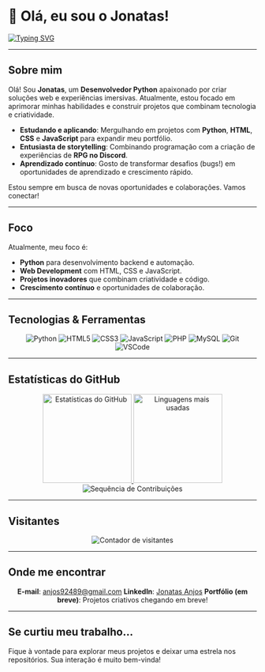 # 👋 Olá, eu sou o Jonatas!

[![Typing SVG](https://readme-typing-svg.herokuapp.com?color=%2336BCF7&size=25&center=true&vCenter=true&width=600&lines=Bem-vindo+ao+meu+perfil+do+GitHub!;Sou+Desenvolvedor+Python+;Apaixonado+por+Web+e+Histórias+Imersivas+;Explorando+novos+projetos+criativos+)](https://git.io/typing-svg)

---

##  Sobre mim

Olá! Sou **Jonatas**, um **Desenvolvedor Python** apaixonado por criar soluções web e experiências imersivas. Atualmente, estou focado em aprimorar minhas habilidades e construir projetos que combinam tecnologia e criatividade.

-  **Estudando e aplicando**: Mergulhando em projetos com **Python**, **HTML**, **CSS** e **JavaScript** para expandir meu portfólio.
-  **Entusiasta de storytelling**: Combinando programação com a criação de experiências de **RPG no Discord**.
-  **Aprendizado contínuo**: Gosto de transformar desafios (bugs!) em oportunidades de aprendizado e crescimento rápido.

Estou sempre em busca de novas oportunidades e colaborações. Vamos conectar!

---

## Foco

Atualmente, meu foco é:

-   **Python** para desenvolvimento backend e automação.
-   **Web Development** com HTML, CSS e JavaScript.
-   **Projetos inovadores** que combinam criatividade e código.
-   **Crescimento contínuo** e oportunidades de colaboração.

---

## Tecnologias & Ferramentas
<div align="center">

![Python](https://img.shields.io/badge/Python-3776AB?style=for-the-badge&logo=python&logoColor=white)
![HTML5](https://img.shields.io/badge/HTML5-E34F26?style=for-the-badge&logo=html5&logoColor=white)
![CSS3](https://img.shields.io/badge/CSS3-1572B6?style=for-the-badge&logo=css3&logoColor=white)
![JavaScript](https://img.shields.io/badge/JavaScript-FFD43B?style=for-the-badge&logo=javascript&logoColor=black)
![PHP](https://img.shields.io/badge/PHP-777BB4?style=for-the-badge&logo=php&logoColor=white)
![MySQL](https://img.shields.io/badge/MySQL-4479A1?style=for-the-badge&logo=mysql&logoColor=white)
![Git](https://img.shields.io/badge/Git-F05033?style=for-the-badge&logo=git&logoColor=white)
![VSCode](https://img.shields.io/badge/VS%20Code-0078D7?style=for-the-badge&logo=visualstudiocode&logoColor=white)

</div>

---

## Estatísticas do GitHub
<div align="center">
  <a href="https://github.com/Jonatas-Anjos98">
    <img height="180em" src="https://github-readme-stats.vercel.app/api?username=Jonatas-Anjos98&show_icons=true&theme=tokyonight&hide_border=true&count_private=true" alt="Estatísticas do GitHub" />
    <img height="180em" src="https://github-readme-stats.vercel.app/api/top-langs/?username=Jonatas-Anjos98&layout=compact&theme=tokyonight&hide_border=true" alt="Linguagens mais usadas" />
  </a>
</div>
<div align="center">
  <img src="https://github-readme-streak-stats.herokuapp.com/?user=Jonatas-Anjos98&theme=tokyonight&hide_border=true" alt="Sequência de Contribuições" />
</div>

---

## Visitantes
<div align="center">
  <img src="https://komarev.com/ghpvc/?username=Jonatas-Anjos98&color=blue&style=flat-square&label=VISITAS" alt="Contador de visitantes" />
</div>

---

## Onde me encontrar
<div align="center">
  
**E-mail**: anjos92489@gmail.com
**LinkedIn**: [Jonatas Anjos](https://www.linkedin.com/in/jhon-dev-7690a7370/)
**Portfólio (em breve)**: Projetos criativos chegando em breve!

</div>

---

## Se curtiu meu trabalho...

Fique à vontade para explorar meus projetos e deixar uma estrela nos repositórios. Sua interação é muito bem-vinda!
